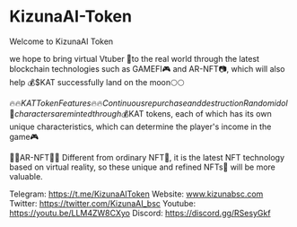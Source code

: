 # KizunaAI-Token

Welcome to KizunaAI Token

we hope to bring virtual Vtuber 🤩to the real world through the latest blockchain technologies such as GAMEFI🎮 and AR-NFT📷, which will also help 💰$KAT successfully land on the moon🌕🌕

🔥🔥$KAT Token Features🔥🔥
Continuous repurchase and destruction
Random idol🥳 characters are minted through 💰$KAT tokens, each of which has its own unique characteristics, which can determine the player's income in the game🎮

🔹🔹AR-NFT🔹🔹
Different from ordinary NFT💎, it is the latest NFT technology based on virtual reality, so these unique and refined NFTs💎 will be more valuable.

Telegram: https://t.me/KizunaAIToken
Website: www.kizunabsc.com
Twitter: https://twitter.com/KizunaAI_bsc
Youtube: https://youtu.be/LLM4ZW8CXyo
Discord: https://discord.gg/RSesyGkf
